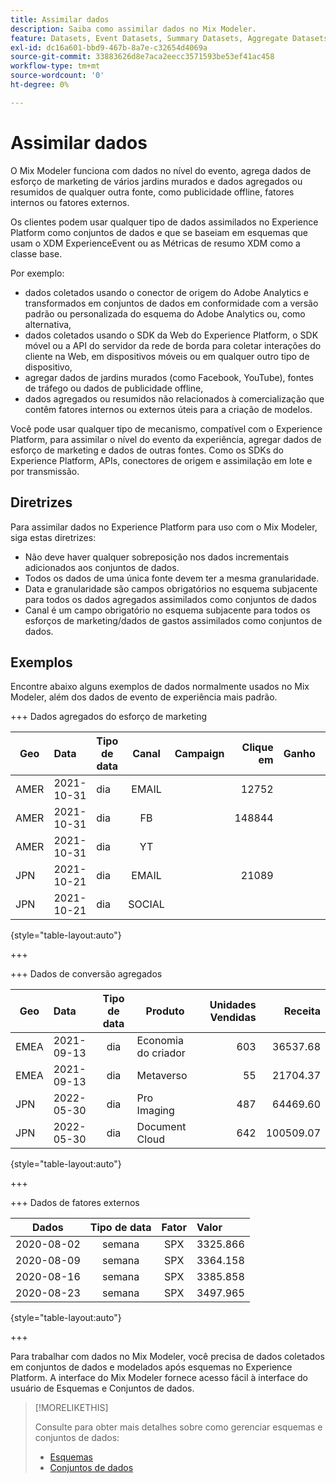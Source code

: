 ```yaml
---
title: Assimilar dados
description: Saiba como assimilar dados no Mix Modeler.
feature: Datasets, Event Datasets, Summary Datasets, Aggregate Datasets
exl-id: dc16a601-bbd9-467b-8a7e-c32654d4069a
source-git-commit: 33883626d8e7aca2eecc3571593be53ef41ac458
workflow-type: tm+mt
source-wordcount: '0'
ht-degree: 0%

---
```


# Assimilar dados

O Mix Modeler funciona com dados no nível do evento, agrega dados de esforço de marketing de vários jardins murados e dados agregados ou resumidos de qualquer outra fonte, como publicidade offline, fatores internos ou fatores externos.

Os clientes podem usar qualquer tipo de dados assimilados no Experience Platform como conjuntos de dados e que se baseiam em esquemas que usam o XDM ExperienceEvent ou as Métricas de resumo XDM como a classe base.

Por exemplo:

* dados coletados usando o conector de origem do Adobe Analytics e transformados em conjuntos de dados em conformidade com a versão padrão ou personalizada do esquema do Adobe Analytics ou, como alternativa,
* dados coletados usando o SDK da Web do Experience Platform, o SDK móvel ou a API do servidor da rede de borda para coletar interações do cliente na Web, em dispositivos móveis ou em qualquer outro tipo de dispositivo,
* agregar dados de jardins murados (como Facebook, YouTube), fontes de tráfego ou dados de publicidade offline,
* dados agregados ou resumidos não relacionados à comercialização que contêm fatores internos ou externos úteis para a criação de modelos.

Você pode usar qualquer tipo de mecanismo, compatível com o Experience Platform, para assimilar o nível do evento da experiência, agregar dados de esforço de marketing e dados de outras fontes. Como os SDKs do Experience Platform, APIs, conectores de origem e assimilação em lote e por transmissão.


## Diretrizes

Para assimilar dados no Experience Platform para uso com o Mix Modeler, siga estas diretrizes:

* Não deve haver qualquer sobreposição nos dados incrementais adicionados aos conjuntos de dados.
* Todos os dados de uma única fonte devem ter a mesma granularidade.
* Data e granularidade são campos obrigatórios no esquema subjacente para todos os dados agregados assimilados como conjuntos de dados
* Canal é um campo obrigatório no esquema subjacente para todos os esforços de marketing/dados de gastos assimilados como conjuntos de dados.


## Exemplos

Encontre abaixo alguns exemplos de dados normalmente usados no Mix Modeler, além dos dados de evento de experiência mais padrão.

+++ Dados agregados do esforço de marketing

| Geo | Data | Tipo de data | Canal | Campaign | Clique em | Ganho | Envolvimento | impressão | Abrir | Próprio | Enviado |
|---|:--|---|:---:|---|--:|---|--:|---|---|---|--:|
| AMER | 2021-10-31 | dia | EMAIL | | 12752 | | | | | | 1132945 |
| AMER | 2021-10-31 | dia | FB | | 148844 | | | | | | |
| AMER | 2021-10-31 | dia | YT | | | | 2314452 | | | | |
| JPN | 2021-10-21 | dia | EMAIL | | 21089 | | | | | | 3283626 |
| JPN | 2021-10-21 | dia | SOCIAL | | | | 621 | | | | |

{style="table-layout:auto"}

+++

+++ Dados de conversão agregados

| Geo | Data | Tipo de data | Produto | Unidades Vendidas | Receita |
|---|:---|:---:|---|--:|--:|
| EMEA | 2021-09-13 | dia | Economia do criador | 603 | 36537.68 |
| EMEA | 2021-09-13 | dia | Metaverso | 55 | 21704.37 |
| JPN | 2022-05-30 | dia | Pro Imaging | 487 | 64469.60 |
| JPN | 2022-05-30 | dia | Document Cloud | 642 | 100509.07 |

{style="table-layout:auto"}

+++

+++ Dados de fatores externos

| Dados | Tipo de data | Fator | Valor |
|---|:---:|:---:|:---|
| 2020-08-02 | semana | SPX | 3325.866 |
| 2020-08-09 | semana | SPX | 3364.158 |
| 2020-08-16 | semana | SPX | 3385.858 |
| 2020-08-23 | semana | SPX | 3497.965 |

{style="table-layout:auto"}

+++

Para trabalhar com dados no Mix Modeler, você precisa de dados coletados em conjuntos de dados e modelados após esquemas no Experience Platform. A interface do Mix Modeler fornece acesso fácil à interface do usuário de Esquemas e Conjuntos de dados.


>[!MORELIKETHIS]
>
>Consulte para obter mais detalhes sobre como gerenciar esquemas e conjuntos de dados:
>
>* [Esquemas](schemas.md)
>* [Conjuntos de dados](datasets.md)
